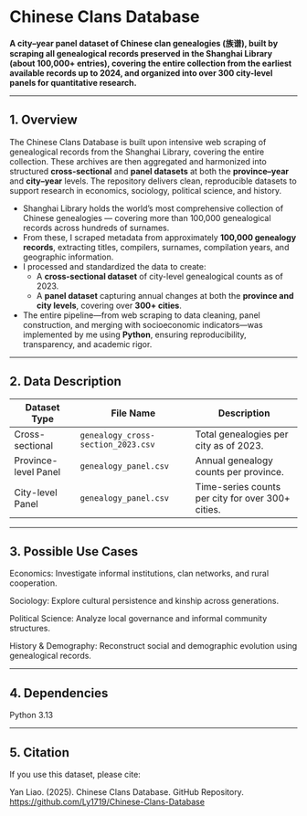 # Chinese Clans Database

**A city–year panel dataset of Chinese clan genealogies (族谱), built by scraping all genealogical records preserved in the Shanghai Library (about 100,000+ entries), covering the entire collection from the earliest available records up to 2024, and organized into over 300 city-level panels for quantitative research.**

---

## 1. Overview  
The Chinese Clans Database is built upon intensive web scraping of genealogical records from the Shanghai Library, covering the entire collection. These archives are then aggregated and harmonized into structured **cross-sectional** and **panel datasets** at both the **province–year** and **city–year** levels. The repository delivers clean, reproducible datasets to support research in economics, sociology, political science, and history.


- Shanghai Library holds the world’s most comprehensive collection of Chinese genealogies — covering more than 100,000 genealogical records across hundreds of surnames. 
- From these, I scraped metadata from approximately **100,000 genealogy records**, extracting titles, compilers, surnames, compilation years, and geographic information.  
- I processed and standardized the data to create:  
  - A **cross-sectional dataset** of city-level genealogical counts as of 2023.  
  - A **panel dataset** capturing annual changes at both the **province and city levels**, covering over **300+ cities**.  
- The entire pipeline—from web scraping to data cleaning, panel construction, and merging with socioeconomic indicators—was implemented by me using **Python**, ensuring reproducibility, transparency, and academic rigor.

---

## 2. Data Description

| Dataset Type         | File Name                         | Description                                                    |
|----------------------|-----------------------------------|----------------------------------------------------------------|
| Cross-sectional       | `genealogy_cross-section_2023.csv` | Total genealogies per city as of 2023.                         |
| Province-level Panel  | `genealogy_panel.csv`             | Annual genealogy counts per province.                          |
| City-level Panel      | `genealogy_panel.csv`             | Time-series counts per city for over 300+ cities.              |

---

## 3. Possible Use Cases
Economics: Investigate informal institutions, clan networks, and rural cooperation.

Sociology: Explore cultural persistence and kinship across generations.

Political Science: Analyze local governance and informal community structures.

History & Demography: Reconstruct social and demographic evolution using genealogical records.

---

## 4. Dependencies
Python 3.13  

---

## 5. Citation
If you use this dataset, please cite:

Yan Liao. (2025). Chinese Clans Database. GitHub Repository.
https://github.com/Ly1719/Chinese-Clans-Database